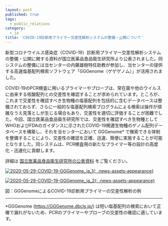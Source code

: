```yaml
---
layout: post
published: true
tags:
  - public_relations
category:
  - ja
title: 'COVID-19診断用プライマー交差性解析システムの整備・公開について'
---
```

新型コロナウイルス感染症（COVID-19）診断用プライマー交差性解析システムの整備・公開に関する資料が国立医薬品食品衛生研究所より公表されました。同システムの整備には当センターの内藤雄樹特任助教が参加し、当センターの提供する高速塩基配列検索ソフトウェア「GGGenome（ゲゲゲノム）」が活用されました。

COVID-19のPCR検査に用いるプライマーやプローブは、常在菌や他のウイルスに由来する核酸配列との交差性を確認することが求められています。ところが、これまで交差性を確認すべき生物種の塩基配列を包括的に含むデータベースは整備されておらず、さらに一般的な塩基配列検索ブログラムによる検索は操作が煩雑なうえ見落としが生じる場合もあり、交差性を適切に評価することが困難でした。今回、国立医薬品食品衛生研究所では、交差性を確認すべき生物種としてWHOおよびFDAのガイダンスに示されたCOVID-19関連生物種のゲノム配列データベースを構築し、それを当センターにおいて GGGenome* で検索できる体制を整備することにより、交差性の確認を正確、迅速、簡便に実施することが可能となりました。同システムは、PCR検査用の新たなプライマー等の設計の高度化・迅速化に貢献します。

詳細は [国立医薬品食品衛生研究所の公表資料](http://www.nihs.go.jp/mtgt/covid-19info.html) をご覧ください。

[![2020-05-29-COVID-19-GGGenome_ja_1]({{site.imageurl}}/news_assets/2020-05-29-COVID-19-GGGenome_ja_1.png){: .news-assets-appearance}](https://GGGenome.dbcls.jp/COVID19-primercheck-EUL-20200501/)

[![2020-05-29-COVID-19-GGGenome_ja_2]({{site.imageurl}}/news_assets/2020-05-29-COVID-19-GGGenome_ja_2.png){: .news-assets-appearance}](https://GGGenome.dbcls.jp/COVID19-primercheck-EUL-20200501/)

図：GGGenomeによるCOVID-19診断用プライマーの交差性解析の例

---

*GGGenome (https://GGGenome.dbcls.jp/) は短い塩基配列の検索において正確で漏れがないため、PCRのプライマーやプローブの交差性の確認に適しています。
